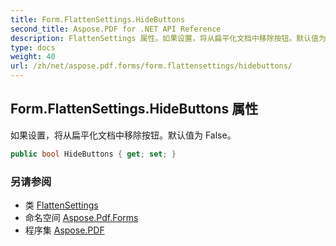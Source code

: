 ```yaml
---
title: Form.FlattenSettings.HideButtons
second_title: Aspose.PDF for .NET API Reference
description: FlattenSettings 属性。如果设置，将从扁平化文档中移除按钮。默认值为 False
type: docs
weight: 40
url: /zh/net/aspose.pdf.forms/form.flattensettings/hidebuttons/
---
```

## Form.FlattenSettings.HideButtons 属性

如果设置，将从扁平化文档中移除按钮。默认值为 False。

```csharp
public bool HideButtons { get; set; }
```

### 另请参阅

* 类 [FlattenSettings](../)
* 命名空间 [Aspose.Pdf.Forms](../../../aspose.pdf.forms/)
* 程序集 [Aspose.PDF](../../../)